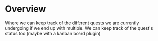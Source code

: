 # Overview
 Where we can keep track of the different quests we are currently undergoing if we end up with multiple. We can keep track of the quest's status too (maybe with a kanban board plugin)